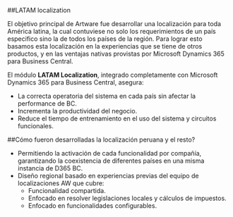 ##LATAM localization

El objetivo principal de Artware fue desarrollar una localización para toda América latina, la cual contuviese no solo los requerimientos de un país especifico sino la de todos los países de la región. Para lograr esto basamos esta localización en la experiencias que se tiene de otros productos, y en las ventajas nativas provistas por Microsoft Dynamics 365 para Business Central.

El módulo **LATAM Localization**, integrado completamente con Microsoft Dynamics 365 para Business Central, asegura:

* La correcta operatoria del sistema en cada país sin afectar la performance de BC.
* Incrementa la productividad del negocio.
* Reduce el tiempo de entrenamiento en el uso del sistema y circuitos funcionales.

##Cómo fueron desarrolladas la localización peruana y el resto?
* Permitiendo la activación de cada funcionalidad por compañía, garantizando la coexistencia de diferentes países en una misma instancia de D365 BC.
* Diseño regional basado en experiencias previas del equipo de localizaciones AW que cubre:
    * Funcionalidad compartida.
	* Enfocado en resolver legislaciones locales y cálculos de impuestos.
	* Enfocado en funcionalidades configurables.

